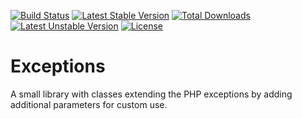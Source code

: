 [![Build Status](https://travis-ci.org/xqddd/Exceptions.svg?branch=master)](https://travis-ci.org/xqddd/Exceptions)
[![Latest Stable Version](https://poser.pugx.org/xqddd/exceptions/v/stable)](https://packagist.org/packages/xqddd/Exceptions) [![Total Downloads](https://poser.pugx.org/xqddd/exceptions/downloads)](https://packagist.org/packages/xqddd/exceptions) [![Latest Unstable Version](https://poser.pugx.org/xqddd/exceptions/v/unstable)](https://packagist.org/packages/xqddd/exceptions) [![License](https://poser.pugx.org/xqddd/exceptions/license)](https://packagist.org/packages/xqddd/exceptions)
# Exceptions
A small library with classes extending the PHP exceptions by adding additional parameters for custom use.
